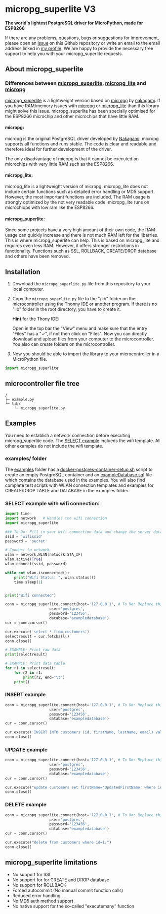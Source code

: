 # micropg_superlite V3
**The world's lightest PostgreSQL driver for MicroPython, made for ESP8266**

If there are any problems, questions, bugs or suggestions for improvement, please open an [issue](https://github.com/TimonW-Dev/micropg_superlite/issues) on this Github repository or write an email to the email address linked in [my profile](https://github.com/TimonW-Dev). We are happy to provide the necessary free support to help you with your micropg_superlite requests.

## About micropg_superlite
### Differences between [micropg_superlite](https://github.com/TimonW-Dev/micropg_superlite), [micropg_lite](https://github.com/TimonW-Dev/micropg_lite) and [micropg](https://github.com/nakagami/micropg)


[micropg_superlite](https://github.com/TimonW-Dev/micropg_superlite) is a lightweight version based on [micropg](https://github.com/nakagami/micropg) by [
nakagami](https://github.com/nakagami). If you have RAM/memory issues with [micropg](https://github.com/nakagami/micropg) or [micropg_lite](https://github.com/TimonW-Dev/micropg_lite)  than this library might solve this issue. micropg_superlite has been specially optimised for the ESP8266 microchip and other microchips that have little RAM.



#### micropg:
micropg is the original PostgreSQL driver developed by [Nakagami](https://github.com/nakagami). micropg supports all functions and runs stable. The code is clear and readable and therefore ideal for further development of the driver.

The only disadvantage of micopg is that it cannot be executed on microchips with very little RAM such as the ESP8266.

#### micropg_lite:
micropg_lite is a lightweight version of micropg. micropg_lite does not include certain functions such as detailed error handling or MD5 support. However, the most important functions are included. The RAM usage is strongly optimized by the not very readable code. micropg_lite runs on microchiops with low ram like the ESP8266.

#### micropg_superlite:
Since some projects have a very high amount of their own code, the RAM usage can quickly increase and there is not much RAM left for the libarries. This is where micropg_superlite can help. This is based on micropg_lite and requires even less RAM. However, it offers stronger restrictions in functionality. Functions such as SSL, ROLLBACK, CREATE/DROP database and others have been removed.




## Installation

1. Download the `micropg_superlite.py` file from this repository to your local computer.

2. Copy the `micropg_superlite.py` file to the "/lib" folder on the microcontroller using the Thonny IDE or another program. If there is no "lib" folder in the root directory, you have to create it.

    **Hint** for the Thony IDE:
    
    Open in the top bar the "View" menu and make sure that the entry "Files" has a "✓", if not then click on "Files". Now you can directly download and upload files from your computer to the microcontroller. You also can create folders on the microcontroller.

3. Now you should be able to import the library to your microcontroller in a MicroPython file.

````python
import micropg_superlite
````

## microcontroller file tree
````
/
├─ example.py
└─ lib/
    └─ micropg_superlite.py
````

## Examples
You need to establish a network connection before executing micropg_superlite code. The [SELECT example](#select-example-with-wifi-connection) inclueds the wifi template. All other examples do not include the wifi template.

### examples/ folder
The [examples](https://github.com/TimonW-Dev/micropg_superlite/tree/main/examples) folder has a [docker-postgres-container-setup.sh](https://github.com/TimonW-Dev/micropg_superlite/blob/main/examples/docker-postgres-container-setup.sh) script to create an empty PostgreSQL container and an [exampleDatabase.sql](https://github.com/TimonW-Dev/micropg_superlite/blob/main/examples/exampleDatabase.sql) file which contains the database used in the examples. You will also find complete test scripts with WLAN connection templates and examples for CREATE/DROP TABLE and DATABASE in the examples folder.

### SELECT example with wifi connection:
````python
import time
import network   # Handles the wifi connection
import micropg_superlite

### To Do: Fill in your wifi connection data and change the server data
ssid = 'wifissid'
password = 'secret'

# Connect to network
wlan = network.WLAN(network.STA_IF)
wlan.active(True)
wlan.connect(ssid, password)

while not wlan.isconnected():
    print("Wifi Status: ", wlan.status())
    time.sleep(1)


print("Wifi connected")

conn = micropg_superlite.connect(host='127.0.0.1', # To Do: Replace this string with the IP address of your server
                    user='postgres',
                    password='123456',
                    database='exampledatabase')
cur = conn.cursor()

cur.execute('select * from customers')
selectresult = cur.fetchall()
conn.close()

# EXAMPLE: Print raw data
print(selectresult)

# EXAMPLE: Print data table
for r1 in selectresult:
    for r2 in r1:
        print(r2, end="\t")
    print()
````

### INSERT example
````python
conn = micropg_superlite.connect(host='127.0.0.1', # To Do: Replace this string with the IP address of your server
                    user='postgres',
                    password='123456',
                    database='exampledatabase')
cur = conn.cursor()

cur.execute('INSERT INTO customers (id, firstName, lastName, email) values (%s, %s, %s, %s)', ['5', 'David', 'Wilson', 'david.wilson@example.com'])
conn.close()

````

### UPDATE example
```` python
conn = micropg_superlite.connect(host='127.0.0.1', # To Do: Replace this string with the IP address of your server
                    user='postgres',
                    password='123456',
                    database='exampledatabase')
cur = conn.cursor()

cur.execute("update customers set firstName='UpdatedFirstName' where id=2;")
conn.close()
````

### DELETE example
```` python
conn = micropg_superlite.connect(host='127.0.0.1', # To Do: Replace this string with the IP address of your server
                    user='postgres',
                    password='123456',
                    database='exampledatabase')
cur = conn.cursor()

cur.execute("delete from customers where id=1;")
conn.close()

````

## micropg_superlite limitations
- No support for SSL
- No support for for CREATE and DROP database
- No support for ROLLBACK
- Forced autocommit (No manual commit function calls)
- Reduced error handling
- No MD5 auth method support
- No native support for the so-called "executemany" function